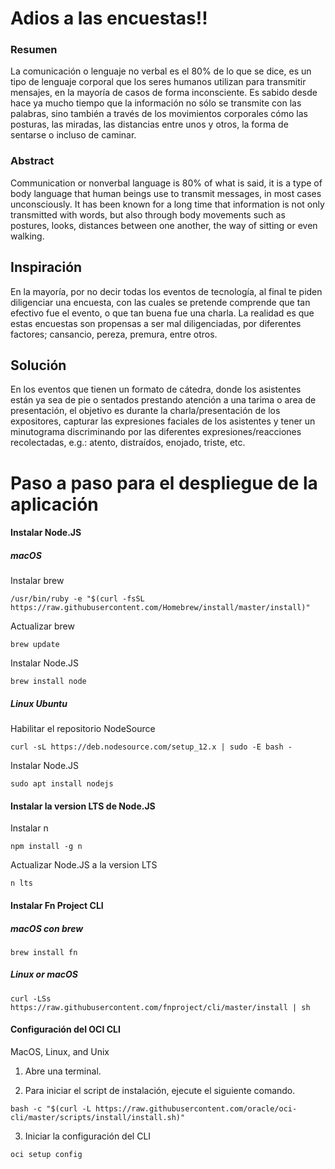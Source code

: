 # Adios a las encuestas!!

### Resumen

La comunicación o lenguaje no verbal es el 80% de lo que se dice, es un tipo de lenguaje corporal que los seres humanos utilizan para transmitir mensajes, en la mayoría de casos de forma inconsciente. Es sabido desde hace ya mucho tiempo que la información no sólo se transmite con las palabras, sino también a través de los movimientos corporales cómo las posturas, las miradas, las distancias entre unos y otros, la forma de sentarse o incluso de caminar.

### Abstract

Communication or nonverbal language is 80% of what is said, it is a type of body language that human beings use to transmit messages, in most cases unconsciously. It has been known for a long time that information is not only transmitted with words, but also through body movements such as postures, looks, distances between one another, the way of sitting or even walking.

## Inspiración

En la mayoría, por no decir todas los eventos de tecnología, al final te piden diligenciar una encuesta, con las cuales se pretende comprende que tan efectivo fue el evento, o que tan buena fue una charla. La realidad es que estas encuestas son propensas a ser mal diligenciadas, por diferentes factores; cansancio, pereza, premura, entre otros.

## Solución

En los eventos que tienen un formato de cátedra, donde los asistentes están ya sea de pie o sentados prestando atención a una tarima o area de presentación, el objetivo es durante la charla/presentación de los expositores, capturar las expresiones faciales de los asistentes y tener un minutograma discriminando por las diferentes expresiones/reacciones recolectadas, e.g.: atento, distraídos, enojado, triste, etc.

# Paso a paso para el despliegue de la aplicación 

#### Instalar Node.JS

##### macOS

Instalar brew

```shell
/usr/bin/ruby -e "$(curl -fsSL https://raw.githubusercontent.com/Homebrew/install/master/install)"
```

Actualizar brew

```shell
brew update
```

Instalar Node.JS

```shell
brew install node
```

##### Linux Ubuntu

Habilitar el repositorio NodeSource 

```shell
curl -sL https://deb.nodesource.com/setup_12.x | sudo -E bash -
```

Instalar Node.JS

```shell
sudo apt install nodejs
```

#### Instalar la version LTS de Node.JS

Instalar n 

```shell
npm install -g n
```

Actualizar Node.JS a la version LTS

```shell
n lts
```

#### Instalar Fn Project CLI

##### macOS con brew

```shell
brew install fn
```

##### Linux or macOS

```shell
curl -LSs https://raw.githubusercontent.com/fnproject/cli/master/install | sh
```

#### Configuración del OCI CLI 

MacOS, Linux, and Unix 

1. Abre una terminal.

2. Para iniciar el script de instalación, ejecute el siguiente comando.

```shell
bash -c "$(curl -L https://raw.githubusercontent.com/oracle/oci-cli/master/scripts/install/install.sh)"
```

3. Iniciar la configuración del CLI

```shell
oci setup config
```

